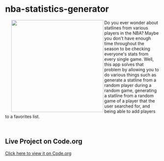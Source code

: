 # nba-statistics-generator

<div align="left">
  <img src="https://github.com/user-attachments/assets/78c4f37e-52f5-498f-b05e-af9b6146fd7c" width="300" align="left" style="margin-left: 20px;" />
</div>

Do you ever wonder about statlines from various players in the NBA? Maybe you don't have enough time throughout the season to be checking everyone's stats from every single game. Well, this app solves that problem by allowing you to do various things such as generate a statline from a random player during a random game, generating a statline from a random game of a player that the user searched for, and being able to add players to a favorites list.

<br clear="all" />

## Live Project on Code.org

[Click here to view it on Code.org](https://studio.code.org/projects/applab/7ggYeRJ9kJsn66Y-oLjiioxdk0_9RO_sxni6wLr2spI)
